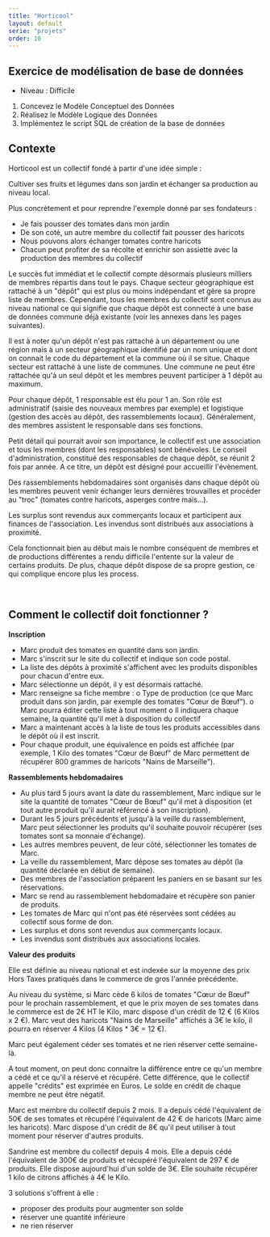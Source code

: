 ```yaml
---
title: "Horticool"
layout: default
serie: "projets"
order: 10
---
```


## Exercice de modélisation de base de données

- Niveau : Difficile 

1. Concevez le Modèle Conceptuel des Données
2. Réalisez le Modèle Logique des Données
3. Implémentez le script SQL de création de la base de données

## Contexte

Horticool est un collectif fondé à partir d'une idée simple : 

Cultiver ses fruits et légumes dans son jardin et échanger sa production au niveau local.

Plus concrètement et pour reprendre l'exemple donné par ses fondateurs : 

-	Je fais pousser des tomates dans mon jardin
-	De son coté, un autre membre du collectif fait pousser des haricots
-	Nous pouvons alors échanger tomates contre haricots
-	Chacun peut profiter de sa récolte et enrichir son assiette avec la production des membres du collectif


Le succès fut immédiat et le collectif compte désormais plusieurs milliers de membres répartis dans tout le pays. Chaque secteur géographique est rattaché à un "dépôt" qui est plus ou moins indépendant et gère sa propre liste de membres. Cependant, tous les membres du collectif sont connus au niveau national ce qui signifie que chaque dépôt est connecté à une base de données commune déjà existante (voir les annexes dans les pages suivantes). 

Il est à noter qu'un dépôt n'est pas rattaché à un département ou une région mais à un secteur géographique identifié par un nom unique et dont on connait le code du département et la commune où il se situe. Chaque secteur est rattaché à une liste de communes. Une commune ne peut être rattachée qu'à un seul dépôt et les membres peuvent participer à 1 dépôt au maximum.

Pour chaque dépôt, 1 responsable est élu pour 1 an. Son rôle est administratif (saisie des nouveaux membres par exemple) et logistique (gestion des accès au dépôt, des rassemblements locaux). Généralement, des membres assistent le responsable dans ses fonctions. 

Petit détail qui pourrait avoir son importance, le collectif est une association et tous les membres (dont les responsables) sont bénévoles. Le conseil d'administration, constitué des responsables de chaque dépôt, se réunit 2 fois par année. A ce titre, un dépôt est désigné pour accueillir l'évènement.

Des rassemblements hebdomadaires sont organisés dans chaque dépôt où les membres peuvent venir échanger leurs dernières trouvailles et procéder au "troc" (tomates contre haricots, asperges contre maïs…).

Les surplus sont revendus aux commerçants locaux et participent aux finances de l'association.
Les invendus sont distribués aux associations à proximité.

Cela fonctionnait bien au début mais le nombre conséquent de membres et de productions différentes a rendu difficile l'entente sur la valeur de certains produits. De plus, chaque dépôt dispose de sa propre gestion, ce qui complique encore plus les process.

 
## Comment le collectif doit fonctionner ?

**Inscription**

-	Marc produit des tomates en quantité dans son jardin.
-	Marc s'inscrit sur le site du collectif et indique son code postal. 
-	La liste des dépôts à proximité s'affichent avec les produits disponibles pour chacun d'entre eux.
-	Marc sélectionne un dépôt, il y est désormais rattaché.
-	Marc renseigne sa fiche membre :
o	Type de production (ce que Marc produit dans son jardin, par exemple des tomates "Cœur de Bœuf").
o	Marc pourra éditer cette liste à tout moment
o	Il indiquera chaque semaine, la quantité qu'il met à disposition du collectif
-	Marc a maintenant accès à la liste de tous les produits accessibles dans le dépôt où il est inscrit.
-	Pour chaque produit, une équivalence en poids est affichée (par exemple, 1 Kilo des tomates "Cœur de Bœuf" de Marc permettent de récupérer 800 grammes de haricots "Nains de Marseille").


**Rassemblements hebdomadaires**

-	Au plus tard 5 jours avant la date du rassemblement, Marc indique sur le site la quantité de tomates "Cœur de Bœuf" qu'il met à disposition (et tout autre produit qu'il aurait référencé à son inscription).
-	Durant les 5 jours précédents et jusqu'à la veille du rassemblement, Marc peut sélectionner les produits qu'il souhaite pouvoir récupérer (ses tomates sont sa monnaie d'échange).
-	Les autres membres peuvent, de leur côté, sélectionner les tomates de Marc.
-	La veille du rassemblement, Marc dépose ses tomates au dépôt (la quantité déclarée en début de semaine).
-	Des membres de l'association préparent les paniers en se basant sur les réservations.
-	Marc se rend au rassemblement hebdomadaire et récupère son panier de produits. 
-	Les tomates de Marc qui n'ont pas été réservées sont cédées au collectif sous forme de don.
-	Les surplus et dons sont revendus aux commerçants locaux.
-	Les invendus sont distribués aux associations locales.

**Valeur des produits**

Elle est définie au niveau national et est indexée sur la moyenne des prix Hors Taxes pratiqués dans le commerce de gros l'année précédente.

Au niveau du système, si Marc cède 6 kilos de tomates "Cœur de Bœuf" pour le prochain rassemblement, et que le prix moyen de ses tomates dans le commerce est de 2€ HT le Kilo, marc dispose d'un crédit de 12 € (6 Kilos x 2 €).
Marc veut des haricots "Nains de Marseille" affichés à 3€ le kilo, il pourra en réserver 4 Kilos (4 Kilos * 3€ = 12 €).

Marc peut également céder ses tomates et ne rien réserver cette semaine-là.

A tout moment, on peut donc connaitre la différence entre ce qu'un membre a cédé et ce qu'il a réservé et récupéré. Cette différence, que le collectif appelle "crédits" est exprimée en Euros. Le solde en crédit de chaque membre ne peut être négatif.

Marc est membre du collectif depuis 2 mois. Il a depuis cédé l'équivalent de 50€ de ses tomates et récupéré l'équivalent de 42 € de haricots (Marc aime les haricots). Marc dispose d'un crédit de 8€ qu'il peut utiliser à tout moment pour réserver d'autres produits.

Sandrine est membre du collectif depuis 4 mois. Elle a depuis cédé l'équivalent de 300€ de produits et récupéré l'équivalent de 297 € de produits. Elle dispose aujourd'hui d'un solde de 3€. Elle souhaite récupérer 1 kilo de citrons affichés à 4€ le Kilo. 

3 solutions s'offrent à elle : 
-	proposer des produits pour augmenter son solde
-	réserver une quantité inférieure
-	ne rien réserver
